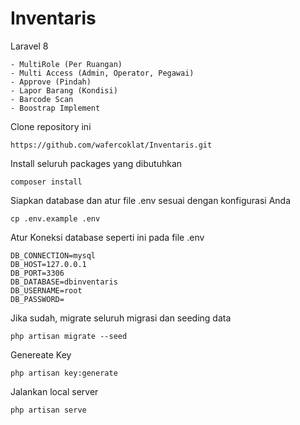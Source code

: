 # Inventaris
Laravel 8
    
    - MultiRole (Per Ruangan)
    - Multi Access (Admin, Operator, Pegawai)
    - Approve (Pindah)
    - Lapor Barang (Kondisi)
    - Barcode Scan
    - Boostrap Implement
 

Clone repository ini

    https://github.com/wafercoklat/Inventaris.git

Install seluruh packages yang dibutuhkan

    composer install

Siapkan database dan atur file .env sesuai dengan konfigurasi Anda
     
    cp .env.example .env
    
Atur Koneksi database seperti ini pada file .env

    DB_CONNECTION=mysql
    DB_HOST=127.0.0.1
    DB_PORT=3306
    DB_DATABASE=dbinventaris
    DB_USERNAME=root
    DB_PASSWORD=
     
Jika sudah, migrate seluruh migrasi dan seeding data

    php artisan migrate --seed

Genereate Key

    php artisan key:generate 

Jalankan local server

    php artisan serve
